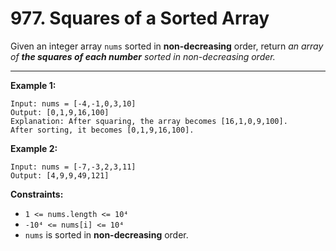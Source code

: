 # 977. Squares of a Sorted Array

Given an integer array `nums` sorted in **non-decreasing** order, return *an array of **the squares of each number** sorted in non-decreasing order.*

 
---
**Example 1:**

```
Input: nums = [-4,-1,0,3,10]
Output: [0,1,9,16,100]
Explanation: After squaring, the array becomes [16,1,0,9,100].
After sorting, it becomes [0,1,9,16,100].
```

**Example 2:**

```
Input: nums = [-7,-3,2,3,11]
Output: [4,9,9,49,121]
```

**Constraints:**

* `1 <= nums.length <= 10⁴`
* `-10⁴ <= nums[i] <= 10⁴`
* `nums` is sorted in **non-decreasing** order.
